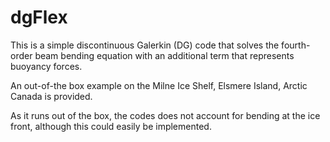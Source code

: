 # dgFlex

This is a simple discontinuous Galerkin (DG) code that solves the fourth-order beam bending equation with an additional term that represents buoyancy forces.

An out-of-the box example on the Milne Ice Shelf, Elsmere Island, Arctic Canada is provided.

As it runs out of the box, the codes does not account for bending at the ice front, although this could easily be implemented.
